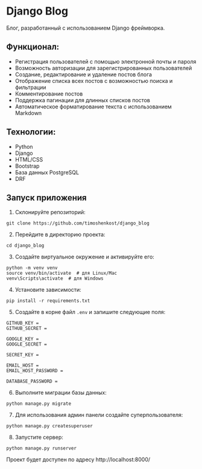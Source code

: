 # Django Blog
Блог, разработанный с использованием Django фреймворка.

## Функционал:
- Регистрация пользователей с помощью электронной почты и пароля
- Возможность авторизации для зарегистрированных пользователей
- Создание, редактирование и удаление постов блога
- Отображение списка всех постов с возможностью поиска и фильтрации
- Комментирование постов
- Поддержка пагинации для длинных списков постов
- Автоматическое форматирование текста с использованием Markdown

## Технологии:
- Python
- Django
- HTML/CSS
- Bootstrap
- База данных PostgreSQL
- DRF

Запуск приложения
------
1. Склонируйте репозиторий:
```
git clone https://github.com/timoshenkost/django_blog
```

2. Перейдите в директорию проекта:
```
cd django_blog
```

3. Создайте виртуальное окружение и активируйте его:
```
python -m venv venv
source venv/bin/activate  # для Linux/Mac
venv\Scripts\activate  # для Windows
```

4. Установите зависимости:
```
pip install -r requirements.txt
```

5. Создайте в корне файл `.env` и запишите следующие поля:
```
GITHUB_KEY = 
GITHUB_SECRET = 

GOOGLE_KEY = 
GOOGLE_SECRET = 

SECRET_KEY = 

EMAIL_HOST = 
EMAIL_HOST_PASSWORD = 

DATABASE_PASSWORD = 
```

6. Выполните миграции базы данных:
```
python manage.py migrate
```

7. Для использования админ панели cоздайте суперпользователя:
```
python manage.py createsuperuser
```

8. Запустите сервер:
```
python manage.py runserver
```

Проект будет доступен по адресу http://localhost:8000/
